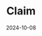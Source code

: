 ---  
layout: startup_page  
title: "Claim"  
id: "claim.co"  
permalink: "/claimclaim.co10082024/"  
website: "https://claim.co/"  
funding_round: "Series A"  
funding_amount: "$12M"  
investors: "VMG Technology, Sequoia Capital, Susa Ventures, Lightbank"  
about: "Claim is a social app that helps Gen Z consumers discover new brands by offering cash back rewards for trying new merchants. It creates a social experience around brand discovery, encouraging users to explore with friends and fostering genuine engagement. This model inverts traditional advertising, providing brands with a targeted customer acquisition channel."  
markets: "Social Media, Marketing Technology, E-commerce"  
hq: "Boston, Massachusetts, United States"  
founded_year: "2021"  
linkedin: "https://www.linkedin.com/company/claim-co"  
twitter: "https://twitter.com/claim"  
instagram: ""  
facebook: ""  
crunchbase: "https://www.crunchbase.com/organization/claim"  
pitchbook: "https://pitchbook.com/profiles/company/494630-56"  

date_display: "08-Oct-2024"  
date: "2024-10-08"

# SEO Optimization  
meta_title: "Claim - Series A Funding ($12M)"  
meta_description: "Claim, Claim is a social app that helps Gen Z consumers discover new brands by offering cash back rewards for trying new merchants. It creates a social exper..."  
meta_keywords: "Claim, Social Media, Marketing Technology, E-commerce, Series A funding"  
canonical_url: "https://startup.projectstartups.com/claimclaim.co10082024/"  
---